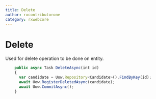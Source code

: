 ```yaml
---
title: Delete
author: rxcontributorone
category: rxwebcore  
---
```


# Delete
Used for delete operation to be done on entity.

```js
    public async Task DeleteAsync(int id)
    {
      var candidate = Uow.Repository<Candidate>().FindByKey(id);
      await Uow.RegisterDeletedAsync(candidate);
      await Uow.CommitAsync();
    }
```    